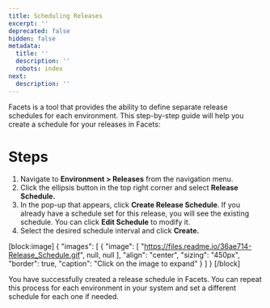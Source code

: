 ```yaml
---
title: Scheduling Releases
excerpt: ''
deprecated: false
hidden: false
metadata:
  title: ''
  description: ''
  robots: index
next:
  description: ''
---
```

Facets is a tool that provides the ability to define separate release schedules for each environment. This step-by-step guide will help you create a schedule for your releases in Facets:

# Steps

1. Navigate to **Environment > Releases** from the navigation menu.
2. Click the ellipsis button in the top right corner and select **Release Schedule.**
3. In the pop-up that appears, click **Create Release Schedule**. If you already have a schedule set for this release, you will see the existing schedule. You can click **Edit Schedule** to modify it.
4. Select the desired schedule interval and click **Create.**

[block:image]
{
  "images": [
    {
      "image": [
        "https://files.readme.io/36ae714-Release_Schedule.gif",
        null,
        null
      ],
      "align": "center",
      "sizing": "450px",
      "border": true,
      "caption": "Click on the image to expand"
    }
  ]
}
[/block]

You have successfully created a release schedule in Facets. You can repeat this process for each environment in your system and set a different schedule for each one if needed.